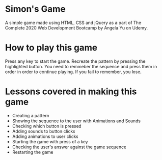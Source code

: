 # Simon's Game

A simple game made using HTML, CSS and jQuery as a part of The Complete 2020 Web Development Bootcamp by Angela Yu on Udemy.

# How to play this game

Press any key to start the game.
Recreate the pattern by pressing the highlighted button.
You need to remmeber the sequence and press them in order in order to continue playing. 
If you fail to remember, you lose.

# Lessons covered in making this game

* Creating a pattern
* Showing the sequence to the user with Animations and Sounds
* Checking which button is pressed
* Adding sounds to button clicks
* Adding animations to user clicks
* Starting the game with press of a key
* Checking the user's answer against the game sequence
* Restarting the game
